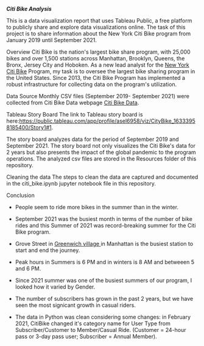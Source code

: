***Citi Bike Analysis***

This is a data visualization report that uses Tableau Public, a free platform to publicly share and explore data visualizations online. The task of this project is to share information about the New York Citi Bike program from January 2019 until September 2021. 

Overview
Citi Bike is the nation's largest bike share program, with 25,000 bikes and over 1,500 stations across Manhattan, Brooklyn, Queens, the Bronx, Jersey City and Hoboken. As a new lead analyst for the [New York Citi Bike](https://en.wikipedia.org/wiki/Citi_Bike) Program, my task is to oversee the largest bike sharing program in the United States. Since 2013, the Citi Bike Program has implemented a robust infrastructure for collecting data on the program's utilization. 


Data Source
Monthly CSV files (September 2019- September 2021) were collected from Citi Bike Data webpage [Citi Bike Data](https://www.citibikenyc.com/system-data).  

Tableau Story Board
The link to Tableau story board is here:https://public.tableau.com/app/profile/asel6958/viz/CityBike_16333958185400/Story1#1. 

The story board analyzes data for the period of September 2019 and September 2021.  The story board not only visualizes the Citi Bike's data for 2 years but also presents the impact of the global pandemic to the program operations. The analyzed csv files are stored in the Resources folder of this repository.

Cleaning the data
The steps to clean the data are captured and documented in the citi_bike.ipynb jupyter notebook file in this repository.

Conclusion
- People seem to ride more bikes in the summer than in the winter. 
- September 2021 was the busiest month in terms of the number of bike rides and this Summer of 2021 was record-breaking summer for the Citi Bike program. 
- Grove Street in [Greenwich village ](https://www.google.com/url?sa=i&url=https%3A%2F%2Fwww.forbes.com%2Fsites%2Fforbes-global-properties%2F2021%2F07%2F24%2Fexploring-greenwich-village-where-cultural-preservation-meets-renovation%2F&psig=AOvVaw0vvZafInN4HAjWH9VD2rSa&ust=1634007588299000&source=images&cd=vfe&ved=0CAsQjRxqFwoTCJja8uSuwfMCFQAAAAAdAAAAABAm)in Manhattan is the busiest station to start and end the journey.

- Peak hours in Summers is 6 PM and in winters is 8 AM and betweeen 5 and 6 PM.
- Since 2021 summer was one of the busiest summers of our program, I looked how it varied by Gender.
- The number of subscribers has grown in the past 2 years, but we have seen the most signicant growth in casual riders.
- The data in Python was clean considering some changes: in February 2021, CitiBike changed it's category name for User Type from  Subscriber/Customer to Member/Casual Ride. (Customer = 24-hour pass or 3-day pass user; Subscriber = Annual Member).





